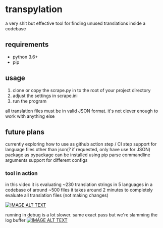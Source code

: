 # transpylation
a very shit but effective tool for finding unused translations inside a codebase


## requirements

* python 3.6+
* pip


## usage
1. clone or copy the scrape.py in to the root of your project directory
2. adjust the settings in scrape.ini 
3. run the program

all translation files must be in valid JSON format. it's not clever enough to work with anything else

## future plans

currently exploring how to use as github action step / CI step
support for language files other than json(? if requested, only have use for JSON)
package as pypackage can be installed using pip
parse commandline arguments
support for different configs

### tool in action
in this video it is evaluating ~230 translation strings in 5 languages in a codebase of around ~500 files
it takes around 2 minutes to completely evaluate all translation files (not making changes)

[![IMAGE ALT TEXT](http://img.youtube.com/vi/cVXKPRFz5J8/0.jpg)](https://www.youtube.com/watch?v=cVXKPRFz5J8 "Python translation tool")

running in debug is a lot slower. same exact pass but we're slamming the log buffer
[![IMAGE ALT TEXT](http://img.youtube.com/vi/f2EwO0z8otw/0.jpg)](https://youtu.be/f2EwO0z8otw "Python translation tool [debug mode]")
